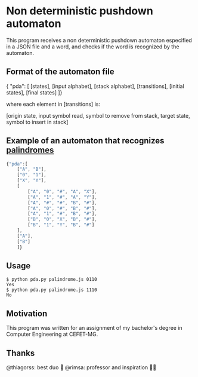 # Non deterministic pushdown automaton

This program receives a non deterministic pushdown automaton especified in a JSON file and a word, and checks if the word is recognized by the automaton.

## Format of the automaton file

{ "pda": [
 [states],
 [input alphabet],
 [stack alphabet],
 [transitions],
 [initial states],
 [final states]
]}

where each element in [transitions] is:

[origin state, input symbol read, symbol to remove from stack, target state, symbol to insert in stack]

## Example of an automaton that recognizes [palindromes](palindrome.js "palindrome.js")

```javascript
{"pda":[
    ["A", "B"],
    ["0", "1"],
    ["X", "Y"],
    [
        ["A", "0", "#", "A", "X"],
        ["A", "1", "#", "A", "Y"],
        ["A", "#", "#", "B", "#"],
        ["A", "0", "#", "B", "#"],
        ["A", "1", "#", "B", "#"],
        ["B", "0", "X", "B", "#"],
        ["B", "1", "Y", "B", "#"]
    ],
    ["A"],
    ["B"]
    ]}
```
## Usage

```shell
$ python pda.py palindrome.js 0110
Yes
$ python pda.py palindrome.js 1110
No
```

## Motivation

This program was written for an assignment of my bachelor's degree in Computer Engineering at CEFET-MG.

## Thanks

@thiagorss: best duo :beers:
@rimsa: professor and inspiration :man_teacher: